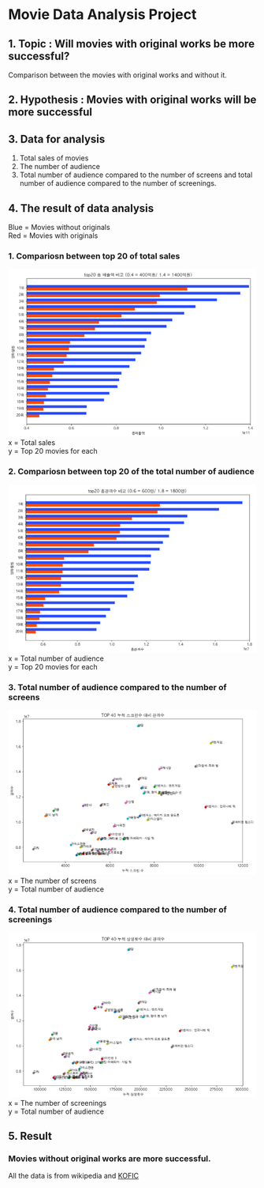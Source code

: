 Movie Data Analysis Project 
===========================
## 1. Topic : Will movies with original works be more successful?
Comparison between the movies with original works and without it. 

## 2. Hypothesis : Movies with original works will be more successful

## 3. Data for analysis
1. Total sales of movies 
2. The number of audience 
3. Total number of audience compared to the number of screens and total number of audience compared to the number of screenings.
## 4. The result of data analysis
Blue = Movies without originals<br>
Red = Movies with originals<br>
### 1. Compariosn between top 20 of total sales<br>
![total_sales](./assets/total_sales.png)
<br>x = Total sales<br>
y = Top 20 movies for each
### 2. Compariosn between top 20 of the total number of audience<br>
![total_number_of_audience](./assets/total_number_of_audience.png)
<br>x = Total number of audience<br>
y = Top 20 movies for each<br>
### 3. Total number of audience compared to the number of screens<br>
![audience_screens](./assets/audience_screens.png)
<br>x = The number of screens<br>
y = Total number of audience<br>
### 4. Total number of audience compared to the number of screenings<br>
![audience_screeningnum](./assets/audience_screeningnum.png)
<br>x = The number of screenings<br>
y = Total number of audience<br>
## 5. Result
### Movies without original works are more successful.
All the data is from wikipedia and [KOFIC](http://www.kobis.or.kr/kobisopenapi/homepg/main/main.do)
